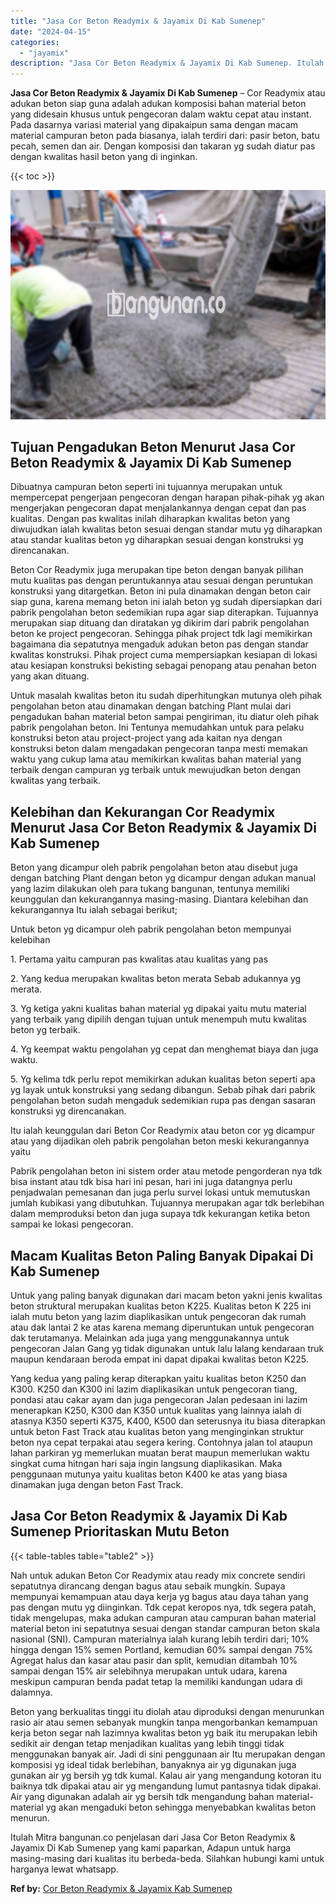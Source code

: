 ```yaml
---
title: "Jasa Cor Beton Readymix & Jayamix Di Kab Sumenep"
date: "2024-04-15"
categories: 
  - "jayamix"
description: "Jasa Cor Beton Readymix & Jayamix Di Kab Sumenep. Itulah Mitra bangunan.co penjelasan dari Jasa Cor Beton Readymix & Jayamix Di Kab Sumenep yang kami paparka..."
---
```


**Jasa Cor Beton Readymix & Jayamix Di Kab Sumenep** – Cor Readymix atau adukan beton siap guna adalah adukan komposisi bahan material beton yang didesain khusus untuk pengecoran dalam waktu cepat atau instant. Pada dasarnya variasi material yang dipakaipun sama dengan macam material campuran beton pada biasanya, ialah terdiri dari: pasir beton, batu pecah, semen dan air. Dengan komposisi dan takaran yg sudah diatur pas dengan kwalitas hasil beton yang di inginkan.

{{< toc >}}

![Jasa Cor Beton Readymix & Jayamix Di Kab Sumenep](/images/jasa-cor-readymix-60.png)

## Tujuan Pengadukan Beton Menurut Jasa Cor Beton Readymix & Jayamix Di Kab Sumenep

Dibuatnya campuran beton seperti ini tujuannya merupakan untuk mempercepat pengerjaan pengecoran dengan harapan pihak-pihak yg akan mengerjakan pengecoran dapat menjalankannya dengan cepat dan pas kualitas. Dengan pas kwalitas inilah diharapkan kwalitas beton yang diwujudkan ialah kwalitas beton sesuai dengan standar mutu yg diharapkan atau standar kualitas beton yg diharapkan sesuai dengan konstruksi yg direncanakan.

Beton Cor Readymix juga merupakan tipe beton dengan banyak pilihan mutu kualitas pas dengan peruntukannya atau sesuai dengan peruntukan konstruksi yang ditargetkan. Beton ini pula dinamakan dengan beton cair siap guna, karena memang beton ini ialah beton yg sudah dipersiapkan dari pabrik pengolahan beton sedemikian rupa agar siap diterapkan. Tujuannya merupakan siap dituang dan diratakan yg dikirim dari pabrik pengolahan beton ke project pengecoran. Sehingga pihak project tdk lagi memikirkan bagaimana dia sepatutnya mengaduk adukan beton pas dengan standar kwalitas konstruksi. Pihak project cuma mempersiapkan kesiapan di lokasi atau kesiapan konstruksi bekisting sebagai penopang atau penahan beton yang akan dituang.

Untuk masalah kwalitas beton itu sudah diperhitungkan mutunya oleh pihak pengolahan beton atau dinamakan dengan batching Plant mulai dari pengadukan bahan material beton sampai pengiriman, itu diatur oleh pihak pabrik pengolahan beton. Ini Tentunya memudahkan untuk para pelaku konstruksi beton atau project-project yang ada kaitan nya dengan konstruksi beton dalam mengadakan pengecoran tanpa mesti memakan waktu yang cukup lama atau memikirkan kwalitas bahan material yang terbaik dengan campuran yg terbaik untuk mewujudkan beton dengan kwalitas yang terbaik.

## Kelebihan dan Kekurangan Cor Readymix Menurut Jasa Cor Beton Readymix & Jayamix Di Kab Sumenep

Beton yang dicampur oleh pabrik pengolahan beton atau disebut juga dengan batching Plant dengan beton yg dicampur dengan adukan manual yang lazim dilakukan oleh para tukang bangunan, tentunya memiliki keunggulan dan kekurangannya masing-masing. Diantara kelebihan dan kekurangannya Itu ialah sebagai berikut;

Untuk beton yg dicampur oleh pabrik pengolahan beton mempunyai kelebihan

1\. Pertama yaitu campuran pas kwalitas atau kualitas yang pas

2\. Yang kedua merupakan kwalitas beton merata Sebab adukannya yg merata.

3\. Yg ketiga yakni kualitas bahan material yg dipakai yaitu mutu material yang terbaik yang dipilih dengan tujuan untuk menempuh mutu kwalitas beton yg terbaik.

4\. Yg keempat waktu pengolahan yg cepat dan menghemat biaya dan juga waktu.

5\. Yg kelima tdk perlu repot memikirkan adukan kualitas beton seperti apa yg layak untuk konstruksi yang sedang dibangun. Sebab pihak dari pabrik pengolahan beton sudah mengaduk sedemikian rupa pas dengan sasaran konstruksi yg direncanakan.

Itu ialah keunggulan dari Beton Cor Readymix atau beton cor yg dicampur atau yang dijadikan oleh pabrik pengolahan beton meski kekurangannya yaitu

Pabrik pengolahan beton ini sistem order atau metode pengorderan nya tdk bisa instant atau tdk bisa hari ini pesan, hari ini juga datangnya perlu penjadwalan pemesanan dan juga perlu survei lokasi untuk memutuskan jumlah kubikasi yang dibutuhkan. Tujuannya merupakan agar tdk berlebihan dalam memproduksi beton dan juga supaya tdk kekurangan ketika beton sampai ke lokasi pengecoran.

## Macam Kualitas Beton Paling Banyak Dipakai Di Kab Sumenep

Untuk yang paling banyak digunakan dari macam beton yakni jenis kwalitas beton struktural merupakan kualitas beton K225. Kualitas beton K 225 ini ialah mutu beton yang lazim diaplikasikan untuk pengecoran dak rumah atau dak lantai 2 ke atas karena memang diperuntukan untuk pengecoran dak terutamanya. Melainkan ada juga yang menggunakannya untuk pengecoran Jalan Gang yg tidak digunakan untuk lalu lalang kendaraan truk maupun kendaraan beroda empat ini dapat dipakai kwalitas beton K225.

Yang kedua yang paling kerap diterapkan yaitu kualitas beton K250 dan K300. K250 dan K300 ini lazim diaplikasikan untuk pengecoran tiang, pondasi atau cakar ayam dan juga pengecoran Jalan pedesaan ini lazim menerapkan K250, K300 dan K350 untuk kualitas yang lainnya ialah di atasnya K350 seperti K375, K400, K500 dan seterusnya itu biasa diterapkan untuk beton Fast Track atau kualitas beton yang menginginkan struktur beton nya cepat terpakai atau segera kering. Contohnya jalan tol ataupun lahan parkiran yg memerlukan muatan berat maupun memerlukan waktu singkat cuma hitngan hari saja ingin langsung diaplikasikan. Maka penggunaan mutunya yaitu kualitas beton K400 ke atas yang biasa dinamakan juga dengan beton Fast Track.

## Jasa Cor Beton Readymix & Jayamix Di Kab Sumenep Prioritaskan Mutu Beton

{{< table-tables table="table2" >}}

Nah untuk adukan Beton Cor Readymix atau ready mix concrete sendiri sepatutnya dirancang dengan bagus atau sebaik mungkin. Supaya mempunyai kemampuan atau daya kerja yg bagus atau daya tahan yang pas dengan mutu yg diinginkan. Tdk cepat keropos nya, tdk segera patah, tidak mengelupas, maka adukan campuran atau campuran bahan material material beton ini sepatutnya sesuai dengan standar campuran beton skala nasional (SNI). Campuran materialnya ialah kurang lebih terdiri dari; 10% hingga dengan 15% semen Portland, kemudian 60% sampai dengan 75% Agregat halus dan kasar atau pasir dan split, kemudian ditambah 10% sampai dengan 15% air selebihnya merupakan untuk udara, karena meskipun campuran benda padat tetap Ia memiliki kandungan udara di dalamnya.

Beton yang berkualitas tinggi itu diolah atau diproduksi dengan menurunkan rasio air atau semen sebanyak mungkin tanpa mengorbankan kemampuan kerja beton segar nah lazimnya kwalitas beton yg baik itu merupakan lebih sedikit air dengan tetap menjadikan kualitas yang lebih tinggi tidak menggunakan banyak air. Jadi di sini penggunaan air Itu merupakan dengan komposisi yg ideal tidak berlebihan, banyaknya air yg digunakan juga gunakan air yg bersih yg tdk kumal. Kalau air yang mengandung kotoran itu baiknya tdk dipakai atau air yg mengandung lumut pantasnya tidak dipakai. Air yang digunakan adalah air yg bersih tdk mengandung bahan material-material yg akan mengaduki beton sehingga menyebabkan kwalitas beton menurun.

Itulah Mitra bangunan.co penjelasan dari Jasa Cor Beton Readymix & Jayamix Di Kab Sumenep yang kami paparkan, Adapun untuk harga masing-masing dari kualitas itu berbeda-beda. Silahkan hubungi kami untuk harganya lewat whatsapp.

**Ref by:** [Cor Beton Readymix & Jayamix Kab Sumenep](https://id.wikipedia.org/wiki/Cor)
